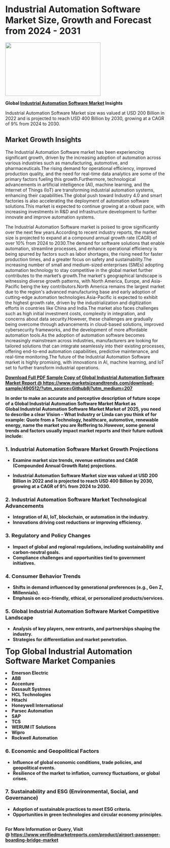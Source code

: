 <H1>Industrial Automation Software Market Size, Growth and Forecast from 2024 - 2031</H1><img class="aligncenter size-medium wp-image-584254" src="https://thirdeyenews.in/wp-content/uploads/2024/09/Global-Market-Research-300x168.jpeg" alt="" width="300" height="168" /><p><strong>Global&nbsp;<a href="https://www.marketsizeandtrends.com/download-sample/490512/?utm_source=Github8j?utm_medium=207">Industrial Automation Software Market</a> Insights</strong></p><p>Industrial Automation Software Market size was valued at USD 200 Billion in 2022 and is projected to reach USD 400 Billion by 2030, growing at a CAGR of 9% from 2024 to 2030.</p><p><h2>Market Growth Insights</h2> <p>The Industrial Automation Software market has been experiencing significant growth, driven by the increasing adoption of automation across various industries such as manufacturing, automotive, and pharmaceuticals.The rising demand for operational efficiency, improved production quality, and the need for real-time data analytics are some of the primary factors fueling this growth.Furthermore, technological advancements in artificial intelligence (AI), machine learning, and the Internet of Things (IoT) are transforming industrial automation systems, enhancing their capabilities.The global push toward Industry 4.0 and smart factories is also accelerating the deployment of automation software solutions.This market is expected to continue growing at a robust pace, with increasing investments in R&D and infrastructure development to further innovate and improve automation systems.</p> <p><strong><a href="#"></a></strong></p> <p>The Industrial Automation Software market is poised to grow significantly over the next few years.According to recent industry reports, the market size is projected to expand at a compound annual growth rate (CAGR) of over 10% from 2024 to 2030.The demand for software solutions that enable automation, streamline processes, and enhance operational efficiency is being spurred by factors such as labor shortages, the rising need for faster production times, and a greater focus on safety and sustainability.The increasing number of small and medium-sized enterprises (SMEs) adopting automation technology to stay competitive in the global market further contributes to the market’s growth.The market's geographical landscape is witnessing diverse growth patterns, with North America, Europe, and Asia-Pacific being the key contributors.North America remains the largest market due to the region's advanced manufacturing base and early adoption of cutting-edge automation technologies.Asia-Pacific is expected to exhibit the highest growth rate, driven by the industrialization and digitization efforts in countries like China and India.The market also faces challenges such as high initial investment costs, complexity in integration, and concerns about data security.However, these challenges are gradually being overcome through advancements in cloud-based solutions, improved cybersecurity frameworks, and the development of more affordable automation tools.As the adoption of automation software becomes increasingly mainstream across industries, manufacturers are looking for tailored solutions that can integrate seamlessly into their existing processes, offering end-to-end automation capabilities, predictive maintenance, and real-time monitoring.The future of the Industrial Automation Software market is highly promising, with innovations in AI, machine learning, and IoT set to further transform industrial operations.<p><strong><a href="#"></p><p><span class=""><strong>Download Full PDF Sample Copy of Global Industrial Automation Software Market Report</strong> @ <a href="https://www.marketsizeandtrends.com/download-sample/490512/?utm_source=Github8j?utm_medium=207" target="_blank">https://www.marketsizeandtrends.com/download-sample/490512/?utm_source=Github8j?utm_medium=207</a></span></p><p>In order to make an accurate and perceptive description of future scope of a Global&nbsp;Industrial Automation Software Market Market as Global&nbsp;Industrial Automation Software Market Market of 2025, you need to describe a clear Vision &ndash; What Industry or Linda can you think of for example: Quote from a Technology, healthcare, automotive, renewable energy, name the market you are Reffering to.However, some general trends and factors usually impact market reports and their future outlook include:</p><h3>1.&nbsp;<strong>Industrial Automation Software Market Growth Projections</strong></h3><ul><li>Examine market size trends, revenue estimates and CAGR (Compounded Annual Growth Rate) projections.</li><li><p>Industrial Automation Software Market size was valued at USD 200 Billion in 2022 and is projected to reach USD 400 Billion by 2030, growing at a CAGR of 9% from 2024 to 2030.</p></li></ul><h3>2.&nbsp;<strong>Industrial Automation Software Market Technological Advancements</strong></h3><ul><li>Integration of AI, IoT, blockchain, or automation in the industry.</li><li>Innovations driving cost reductions or improving efficiency.</li></ul><h3>3.&nbsp;<strong>Regulatory and Policy Changes</strong></h3><ul><li>Impact of global and regional regulations, including sustainability and carbon-neutral goals.</li><li>Compliance challenges and opportunities tied to government initiatives.</li></ul><h3>4.&nbsp;<strong>Consumer Behavior Trends</strong></h3><ul><li>Shifts in demand influenced by generational preferences (e.g., Gen Z, Millennials).</li><li>Emphasis on eco-friendly, ethical, or personalized products/services.</li></ul><h3>5.&nbsp;<strong>Global Industrial Automation Software Market Competitive Landscape</strong></h3><ul><li>Analysis of key players, new entrants, and partnerships shaping the industry.</li><li>Strategies for differentiation and market penetration.</li></ul><p data-pm-slice="1 1 []"><span style="color: inherit; font-family: inherit; font-size: 25px;">Top Global Industrial Automation Software Market Companies</span></p><div class="" data-test-id=""><p><li>Emerson Electric</li><li> ABB</li><li> Accenture</li><li> Dassault Systmes</li><li> HCL Technologies</li><li> Hitachi</li><li> Honeywell International</li><li> Parsec Automation</li><li> SAP</li><li> TCS</li><li> WERUM IT Solutions</li><li> Wipro</li><li> Rockwell Automation</li></p></div><h3>6.&nbsp;<strong>Economic and Geopolitical Factors</strong></h3><ul><li>Influence of global economic conditions, trade policies, and geopolitical events.</li><li>Resilience of the market to inflation, currency fluctuations, or global crises.</li></ul><h3>7.&nbsp;<strong>Sustainability and ESG (Environmental, Social, and Governance)</strong></h3><ul><li>Adoption of sustainable practices to meet ESG criteria.</li><li>Opportunities in green technologies and circular economy principles.</li></ul><h2><strong style="font-size: 14px;">For More Information or Query, Visit @&nbsp;</strong><a style="background-color: #ffffff; font-size: 14px;" href="https://www.marketsizeandtrends.com/report/industrial-automation-software-market/" target="_blank">https://www.verifiedmarketreports.com/product/airport-passenger-boarding-bridge-market</a></h2>